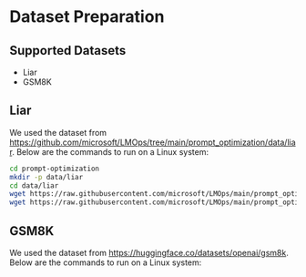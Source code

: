 # Dataset Preparation

## Supported Datasets
- Liar
- GSM8K

## Liar
We used the dataset from https://github.com/microsoft/LMOps/tree/main/prompt_optimization/data/liar. Below are the commands to run on a Linux system:
```bash
cd prompt-optimization
mkdir -p data/liar
cd data/liar
wget https://raw.githubusercontent.com/microsoft/LMOps/main/prompt_optimization/data/liar/train.jsonl
wget https://raw.githubusercontent.com/microsoft/LMOps/main/prompt_optimization/data/liar/test.jsonl
```

## GSM8K
We used the dataset from https://huggingface.co/datasets/openai/gsm8k. Below are the commands to run on a Linux system: